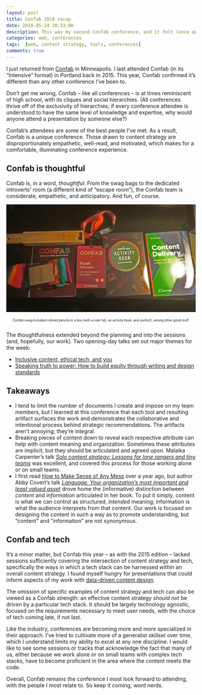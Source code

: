 ```yaml
---
layout: post
title: Confab 2018 recap
date: 2018-05-24 20:33:00
description: This was my second Confab conference, and it felt (once again) unique among conferences. Confab is special, because Confab is thoughtful.
categories: web, conferences
tags:  [web, content strategy, tools, conferences]
comments: true
---
```


I just returned from [Confab](https://www.confabevents.com/) in Minneapolis. I last attended Confab (in its “Intensive” format) in Portland back in 2015. This year, Confab confirmed it’s different than any other conference I’ve been to.

Don’t get me wrong, Confab – like all conferences – is at times reminiscent of high school, with its cliques and social hierarchies. (All conferences thrive off of the exclusivity of hierarchies; if every conference attendee is understood to have the same level of knowledge and expertise, why would anyone attend a presentation by someone else?)

Confab’s attendees are some of the best people I’ve met. As a result, Confab is a unique conference. Those drawn to content strategy are disproportionately empathetic, well-read, and motivated, which makes for a comfortable, illuminating conference experience.

## Confab is thoughtful

Confab is, in a word, _thoughtful_. From the swag bags to the dedicated introverts’ room (a different kind of “escape room”), the Confab team is considerate, empathetic, and anticipatory. And fun, of course.

![Socks, notebooks, and colored pencils provided by the confab conference team](../assets/images/confab.jpg)
<p style="font-size: .6em; text-align: center;">Confab swag included colored pencils in a box (with a ruler lid), an activity book, and socks(!), among other good stuff.</p>

<br>
The thoughtfulness extended beyond the planning and into the sessions (and, hopefully, our work). Two opening-day talks set out major themes for the week:

* [Inclusive content, ethical tech, and you](https://www.confabevents.com/2018-sessions/inclusive-content-ethical-tech-and-you)
* [Speaking truth to power: How to build equity through writing and design standards](https://www.confabevents.com/2018-sessions/speaking-truth-to-power-how-to-build-equity-through-writing-and-design-standards)

## Takeaways

* I tend to limit the number of documents I create and impose on my team members, but I learned at this conference that each tool and resulting artifact surfaces the work and demonstrates the collaborative and intentional process behind strategic recommendations. The artifacts aren’t annoying; they’re integral.
* Breaking pieces of content down to reveal each respective attribute can help with content meaning and organization. Sometimes these attributes are implicit, but they should be articulated and agreed upon. Malaika Carpenter’s talk [_Solo content strategy: Lessons for lone rangers and tiny teams_](https://www.confabevents.com/2018-sessions/solo-content-strategy-lessons-for-lone-rangers-and-tiny-teams) was excellent, and covered this process for those working alone or on small teams.
* I first read [How to Make Sense of Any Mess](http://www.howtomakesenseofanymess.com/) over a year ago, but author Abby Covert’s talk [_Language: Your organization’s most important and least valued asset_](https://www.confabevents.com/2018-sessions/language-your-organizations-most-important-and-least-valued-asset) drove home the (informative) distinction between _content_ and _information_ articulated in her book. To put it simply, content is what we can control as structured, _intended_ meaning; information is what the audience interprets from that content. Our work is focused on designing the content in such a way as to promote understanding, but “content” and “information” are not synonymous.

## Confab and tech

It’s a minor matter, but Confab this year – as with the 2015 edition – lacked sessions sufficiently covering the intersection of content strategy and tech, specifically the ways in which a tech stack can be harnessed _within_ an overall content strategy. I found myself hungry for presentations that could inform aspects of my work with [data-driven content design](/content-writes-itself/#content-that-writes-itself).

The omission of specific examples of content strategy and tech can also be viewed as a Confab strength: an effective content strategy _should not_ be driven by a particular tech stack. It should be largely technology agnostic, focused on the requirements necessary to meet user needs, with the choice of tech coming late, if not last.

Like the industry, conferences are becoming more and more specialized in their approach. I’ve tried to cultivate more of a generalist skillset over time, which I understand limits my ability to excel at any one discipline. I would like to see some sessions or tracks that acknowledge the fact that many of us, either because we work alone or on small teams with complex tech stacks, have to become proficient in the area where the content meets the code.

Overall, Confab remains the conference I most look forward to attending, with the people I most relate to. So keep it coming, word nerds.